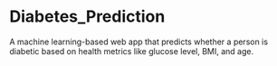 # Diabetes_Prediction
A machine learning-based web app that predicts whether a person is diabetic based on health metrics like glucose level, BMI, and age.
